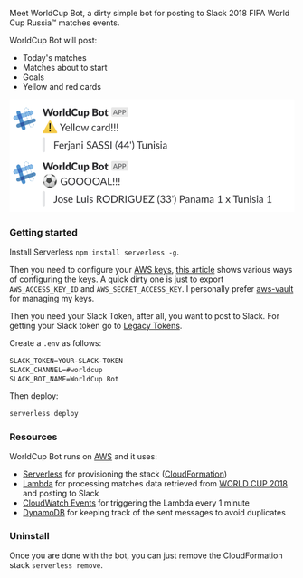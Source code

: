 Meet WorldCup Bot, a dirty simple bot for posting to Slack 2018 FIFA World Cup Russia™ matches events.

WorldCup Bot will post:

* Today's matches
* Matches about to start
* Goals
* Yellow and red cards

![](preview.png)

### Getting started

Install Serverless `npm install serverless -g`.

Then you need to configure your [AWS keys](https://docs.aws.amazon.com/IAM/latest/UserGuide/id_credentials_access-keys.html), [this article](https://serverless.com/framework/docs/providers/aws/guide/credentials/) shows various ways of configuring the keys. A quick dirty one is just to export `AWS_ACCESS_KEY_ID` and `AWS_SECRET_ACCESS_KEY`. I personally prefer [aws-vault](https://github.com/99designs/aws-vault) for managing my keys.

Then you need your Slack Token, after all, you want to post to Slack. For getting your Slack token go to [Legacy Tokens](https://api.slack.com/custom-integrations/legacy-tokens).

Create a `.env` as follows:

```env
SLACK_TOKEN=YOUR-SLACK-TOKEN
SLACK_CHANNEL=#worldcup
SLACK_BOT_NAME=WorldCup Bot
```

Then deploy:

```sh
serverless deploy
```

### Resources

WorldCup Bot runs on [AWS](https://aws.amazon.com/) and it uses:

* [Serverless](https://serverless.com) for provisioning the stack ([CloudFormation](https://aws.amazon.com/cloudformation/))
* [Lambda](https://aws.amazon.com/lambda/) for processing matches data retrieved from [WORLD CUP 2018](https://worldcup.sfg.io/) and posting to Slack
* [CloudWatch Events](https://docs.aws.amazon.com/AmazonCloudWatch/latest/events/WhatIsCloudWatchEvents.html) for triggering the Lambda every 1 minute
* [DynamoDB](https://aws.amazon.com/dynamodb/) for keeping track of the sent messages to avoid duplicates

### Uninstall

Once you are done with the bot, you can just remove the CloudFormation stack `serverless remove`.
